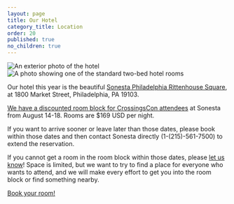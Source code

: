```yaml
---
layout: page
title: Our Hotel
category_title: Location
order: 20
published: true
no_children: true
---
```


<div class="row">
  <div class="col-12 col-md-6 mb-3"><img src="{{site.baseurl}}/images/2025/sonesta-1.jpg" alt="An exterior photo of the hotel"/></div>
  <div class="col-12 col-md-6 mb-3"><img src="{{site.baseurl}}/images/2025/sonesta-3.jpg" alt="A photo showing one of the standard two-bed hotel rooms"/></div>
</div>

Our hotel this year is the beautiful [Sonesta Philadelphia Rittenhouse Square](https://www.sonesta.com/sonesta-hotels-resorts/pa/philadelphia/sonesta-philadelphia-rittenhouse-square), at 1800 Market Street, Philadelphia, PA 19103.

<!-- [We have a discounted room block for CrossingsCon attendees](https://book.passkey.com/e/50833340l) at Sonesta from {{ site.data.date.full }}. Rooms are $169 USD per night. -->

[We have a discounted room block for CrossingsCon attendees](https://book.passkey.com/e/50833340l) at Sonesta from August 14-18. Rooms are $169 USD per night.

If you want to arrive sooner or leave later than those dates, please book within those dates and then contact Sonesta directly (1-(215)-561-7500) to extend the reservation.

If you cannot get a room in the room block within those dates, please [let us know]({{site.baseurl}}/about/contact)! Space is limited, but we want to try to find a place for everyone who wants to attend, and we will make every effort to get you into the room block or find something nearby.

<p class="text-center">
  <a class="btn btn-lg btn-badge" href="https://book.passkey.com/e/50833340" target="_blank">Book your room!</a>
</p>
